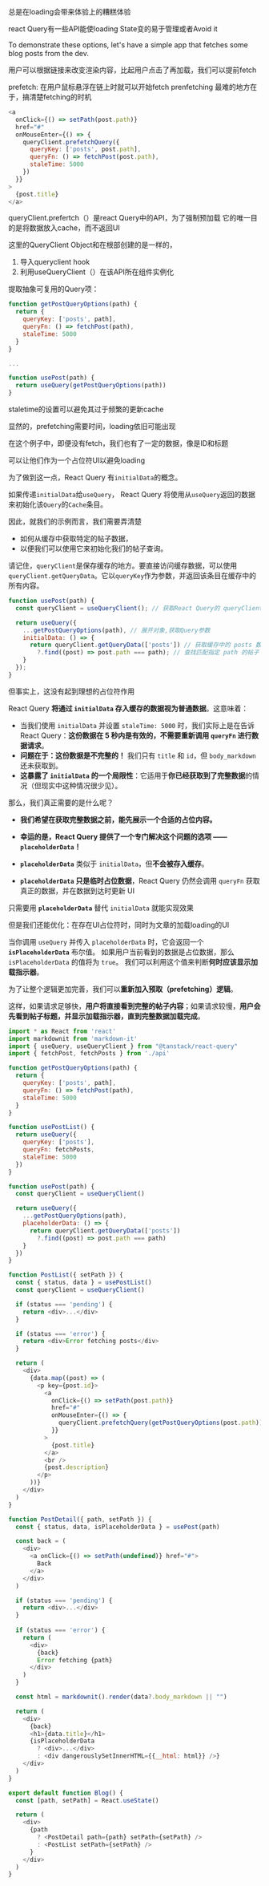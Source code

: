 
总是在loading会带来体验上的糟糕体验
 
react Query有一些API能使loading State变的易于管理或者Avoid it

To demonstrate these options, let's have a simple app that fetches some blog posts from the dev.

用户可以根据链接来改变渲染内容，比起用户点击了再加载，我们可以提前fetch

prefetch: 在用户鼠标悬浮在链上时就可以开始fetch
prenfetching 最难的地方在于，搞清楚fetching的时机

```js
<a
  onClick={() => setPath(post.path)}
  href="#"
  onMouseEnter={() => {
    queryClient.prefetchQuery({
      queryKey: ['posts', post.path],
      queryFn: () => fetchPost(post.path),
      staleTime: 5000
    })
  }}
>
  {post.title}
</a>
```

queryClient.prefertch（）是react Query中的API，为了强制预加载
它的唯一目的是将数据放入cache，而不返回UI

这里的QueryClient Object和在根部创建的是一样的，
1. 导入queryclient hook
2. 利用useQueryClient（）在该API所在组件实例化

提取抽象可复用的Query项：

```js
function getPostQueryOptions(path) {
  return {
    queryKey: ['posts', path],
    queryFn: () => fetchPost(path),
    staleTime: 5000
  }
}

...

function usePost(path) {
  return useQuery(getPostQueryOptions(path))
}
```

staletime的设置可以避免其过于频繁的更新cache

显然的，prefetching需要时间，loading依旧可能出现

在这个例子中，即便没有fetch，我们也有了一定的数据，像是ID和标题

可以让他们作为一个占位符UI以避免loading

为了做到这一点，React Query 有`initialData`的概念。

如果传递`initialData`给`useQuery`，
React Query 将使用从`useQuery`返回的数据来初始化该`Query`的`Cache`条目。

因此，就我们的示例而言，我们需要弄清楚
- 如何从缓存中获取特定的帖子数据，
- 以便我们可以使用它来初始化我们的帖子查询。

请记住，`queryClient`是保存缓存的地方。要直接访问缓存数据，可以使用`queryClient.getQueryData`。它以`queryKey`作为参数，并返回该条目在缓存中的所有内容。

```js
function usePost(path) {
  const queryClient = useQueryClient(); // 获取React Query的 queryClient 实例

  return useQuery({
    ...getPostQueryOptions(path), // 展开对象,获取Query参数
    initialData: () => {
      return queryClient.getQueryData(['posts']) // 获取缓存中的 posts 数据
        ?.find((post) => post.path === path); // 查找匹配指定 path 的帖子
    }
  });
}
```

但事实上，这没有起到理想的占位符作用

React Query **将通过 `initialData` 存入缓存的数据视为普通数据**。这意味着：

- 当我们使用 `initialData` 并设置 `staleTime: 5000` 时，我们实际上是在告诉 React Query：**这份数据在 5 秒内是有效的，不需要重新调用 `queryFn` 进行数据请求**。
- **问题在于：这份数据是不完整的！** 我们只有 `title` 和 `id`，但 `body_markdown` 还未获取到。
- **这暴露了 `initialData` 的一个局限性**：它适用于**你已经获取到了完整数据**的情况（但现实中这种情况很少见）。

那么，我们真正需要的是什么呢？

- **我们希望在获取完整数据之前，能先展示一个合适的占位内容。**
- **幸运的是，React Query 提供了一个专门解决这个问题的选项 —— `placeholderData`！**

- **`placeholderData`** 类似于 `initialData`，但**不会被存入缓存**。
- **`placeholderData` 只是临时占位数据**，React Query 仍然会调用 `queryFn` 获取真正的数据，并在数据到达时更新 UI

只需要用 **`placeholderData`** 替代 `initialData` 就能实现效果

但是我们还能优化：在存在UI占位符时，同时为文章的加载loading的UI

当你调用 `useQuery` 并传入 `placeholderData` 时，它会返回一个 **`isPlaceholderData`** 布尔值。
如果用户当前看到的数据是占位数据，那么 `isPlaceholderData` 的值将为 `true`。
我们可以利用这个值来判断**何时应该显示加载指示器**。

为了让整个逻辑更加完善，我们可以**重新加入预取（prefetching）逻辑**。

这样，如果请求足够快，**用户将直接看到完整的帖子内容**；如果请求较慢，**用户会先看到帖子标题，并显示加载指示器，直到完整数据加载完成**。

```js
import * as React from 'react'
import markdownit from 'markdown-it'
import { useQuery, useQueryClient } from "@tanstack/react-query"
import { fetchPost, fetchPosts } from './api'

function getPostQueryOptions(path) {
  return {
    queryKey: ['posts', path],
    queryFn: () => fetchPost(path),
    staleTime: 5000
  }
}

function usePostList() {
  return useQuery({
    queryKey: ['posts'],
    queryFn: fetchPosts,
    staleTime: 5000
  })
}

function usePost(path) {
  const queryClient = useQueryClient()

  return useQuery({
    ...getPostQueryOptions(path),
    placeholderData: () => {
      return queryClient.getQueryData(['posts'])
        ?.find((post) => post.path === path)
    }
  })
}

function PostList({ setPath }) {
  const { status, data } = usePostList()
  const queryClient = useQueryClient()

  if (status === 'pending') {
    return <div>...</div>
  }

  if (status === 'error') {
    return <div>Error fetching posts</div>
  }

  return (
    <div>
      {data.map((post) => (
        <p key={post.id}>
          <a
            onClick={() => setPath(post.path)}
            href="#"
            onMouseEnter={() => {
              queryClient.prefetchQuery(getPostQueryOptions(post.path))
            }}
          >
            {post.title}
          </a>
          <br />
          {post.description}
        </p>
      ))}
    </div>
  )
}

function PostDetail({ path, setPath }) {
  const { status, data, isPlaceholderData } = usePost(path)

  const back = (
    <div>
      <a onClick={() => setPath(undefined)} href="#">
        Back
      </a>
    </div>
  )

  if (status === 'pending') {
    return <div>...</div>
  }
  
  if (status === 'error') {
    return (
      <div>
        {back}
        Error fetching {path}
      </div>
    )
  }

  const html = markdownit().render(data?.body_markdown || "")

  return (
    <div>
      {back}
      <h1>{data.title}</h1>
      {isPlaceholderData 
        ? <div>...</div> 
        : <div dangerouslySetInnerHTML={{__html: html}} />}
    </div>
  )
}

export default function Blog() {
  const [path, setPath] = React.useState()

  return (
    <div>
      {path
        ? <PostDetail path={path} setPath={setPath} />
        : <PostList setPath={setPath} />
      }
    </div>
  )
}
```